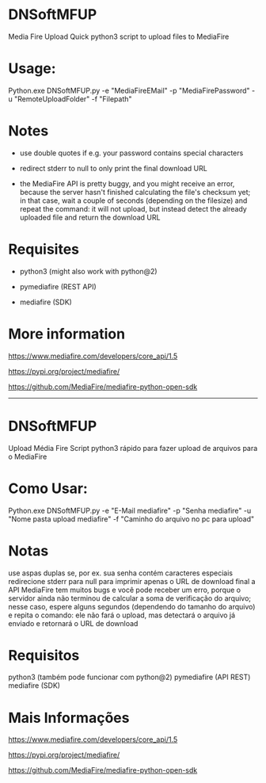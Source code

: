 # DNSoftMFUP
Media Fire Upload
Quick python3 script to upload files to MediaFire

# Usage:
Python.exe DNSoftMFUP.py -e "MediaFireEMail" -p "MediaFirePassword" -u "RemoteUploadFolder" -f "Filepath"

# Notes
* use double quotes if e.g. your password contains special characters
  
* redirect stderr to null to only print the final download URL
  
* the MediaFire API is pretty buggy, and you might receive an error, because the server hasn't finished calculating the file's checksum yet; in that case, wait a couple of seconds (depending on the filesize) and repeat the command: it will not upload, but instead detect the already uploaded file and return the download URL

# Requisites
* python3 (might also work with python@2)

* pymediafire (REST API)

* mediafire (SDK)

# More information
https://www.mediafire.com/developers/core_api/1.5

https://pypi.org/project/mediafire/

https://github.com/MediaFire/mediafire-python-open-sdk


---------------------------------------------------------------------------------------------------------------------

# DNSoftMFUP
Upload Média Fire
Script python3 rápido para fazer upload de arquivos para o MediaFire

# Como Usar:
Python.exe DNSoftMFUP.py -e "E-Mail mediafire" -p "Senha mediafire" -u "Nome pasta upload mediafire" -f "Caminho do arquivo no pc para upload"

# Notas
use aspas duplas se, por ex. sua senha contém caracteres especiais
redirecione stderr para null para imprimir apenas o URL de download final
a API MediaFire tem muitos bugs e você pode receber um erro, porque o servidor ainda não terminou de calcular a soma de verificação do arquivo; nesse caso, espere alguns segundos (dependendo do tamanho do arquivo) e repita o comando: ele não fará o upload, mas detectará o arquivo já enviado e retornará o URL de download

# Requisitos
python3 (também pode funcionar com python@2)
pymediafire (API REST)
mediafire (SDK)

# Mais Informações
https://www.mediafire.com/developers/core_api/1.5

https://pypi.org/project/mediafire/

https://github.com/MediaFire/mediafire-python-open-sdk
